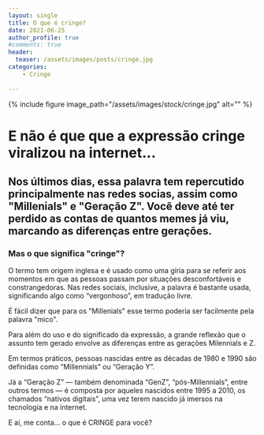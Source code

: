 ```yaml
---
layout: single
title: O que é cringe?
date: 2021-06-25
author_profile: true
#comments: true
header:
  teaser: /assets/images/posts/cringe.jpg
categories: 
    - Cringe
    
---
```


{% include figure image_path="/assets/images/stock/cringe.jpg" alt=""  %}

# E não é que que a expressão cringe viralizou na internet...

## Nos últimos dias, essa palavra tem repercutido principalmente nas redes socias, assim como "Millenials" e "Geração Z". Você deve até ter perdido as contas de quantos memes já viu, marcando as diferenças entre gerações.

### Mas o que significa "cringe"?

O termo tem origem inglesa e é usado como uma gíria para se referir aos momentos em que as pessoas passam por situações desconfortáveis e constrangedoras. Nas redes sociais, inclusive, a palavra é bastante usada, significando algo como “vergonhoso”, em tradução livre. 

É fácil  dizer que para os "Millenials" esse termo poderia ser facilmente pela palavra "mico".

Para além do uso e do significado da expressão, a grande reflexão que o assunto tem gerado envolve as diferenças entre as gerações Milennials e Z.

Em termos práticos, pessoas nascidas entre as décadas de 1980 e 1990 são definidas como “Millennials” ou “Geração Y”. 

Já a “Geração Z” — também denominada “GenZ”, “pós-Millennials”, entre outros termos — é composta por aqueles nascidos entre 1995 a 2010, os chamados “nativos digitais”, uma vez terem nascido já imersos na tecnologia e na internet.

E aí, me conta... o que é CRINGE para você?  
